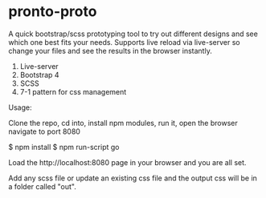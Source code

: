 # pronto-proto

A quick bootstrap/scss prototyping tool to try out different designs and see which one best fits your needs. Supports live reload via live-server so change your files and see the results in the browser instantly.

1. Live-server
2. Bootstrap 4
3. SCSS
4. 7-1 pattern for css management

Usage:

Clone the repo, cd into, install npm modules, run it, open the browser navigate to port 8080

$ npm install
$ npm run-script go

Load the http://localhost:8080 page in your browser and you are all set. 

Add any scss file or update an existing css file and the output css will be in a folder called "out".


